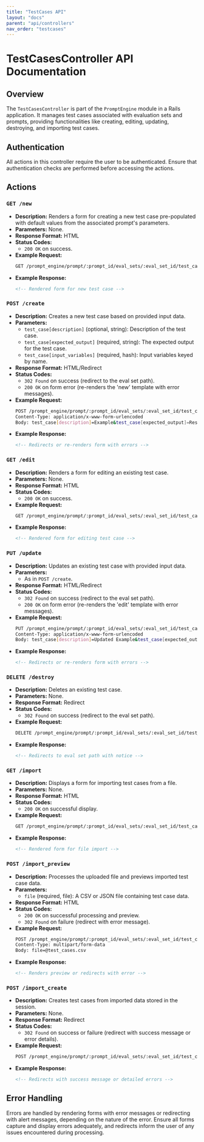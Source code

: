 ```yaml
---
title: "TestCases API"
layout: "docs"
parent: "api/controllers"
nav_order: "testcases"
---
```


# TestCasesController API Documentation

## Overview
The `TestCasesController` is part of the `PromptEngine` module in a Rails application. It manages test cases associated with evaluation sets and prompts, providing functionalities like creating, editing, updating, destroying, and importing test cases.

## Authentication
All actions in this controller require the user to be authenticated. Ensure that authentication checks are performed before accessing the actions.

## Actions

### `GET /new`
- **Description:** Renders a form for creating a new test case pre-populated with default values from the associated prompt's parameters.
- **Parameters:** None.
- **Response Format:** HTML
- **Status Codes:**
  - `200 OK` on success.
- **Example Request:**
  ```bash
  GET /prompt_engine/prompt/:prompt_id/eval_sets/:eval_set_id/test_cases/new
  ```
- **Example Response:**
  ```html
  <!-- Rendered form for new test case -->
  ```

### `POST /create`
- **Description:** Creates a new test case based on provided input data.
- **Parameters:**
  - `test_case[description]` (optional, string): Description of the test case.
  - `test_case[expected_output]` (required, string): The expected output for the test case.
  - `test_case[input_variables]` (required, hash): Input variables keyed by name.
- **Response Format:** HTML/Redirect
- **Status Codes:**
  - `302 Found` on success (redirect to the eval set path).
  - `200 OK` on form error (re-renders the 'new' template with error messages).
- **Example Request:**
  ```bash
  POST /prompt_engine/prompt/:prompt_id/eval_sets/:eval_set_id/test_cases
  Content-Type: application/x-www-form-urlencoded
  Body: test_case[description]=Example&test_case[expected_output]=Result&test_case[input_variables][var1]=value1
  ```
- **Example Response:**
  ```html
  <!-- Redirects or re-renders form with errors -->
  ```

### `GET /edit`
- **Description:** Renders a form for editing an existing test case.
- **Parameters:** None.
- **Response Format:** HTML
- **Status Codes:**
  - `200 OK` on success.
- **Example Request:**
  ```bash
  GET /prompt_engine/prompt/:prompt_id/eval_sets/:eval_set_id/test_cases/:id/edit
  ```
- **Example Response:**
  ```html
  <!-- Rendered form for editing test case -->
  ```

### `PUT /update`
- **Description:** Updates an existing test case with provided input data.
- **Parameters:**
  - As in `POST /create`.
- **Response Format:** HTML/Redirect
- **Status Codes:**
  - `302 Found` on success (redirect to the eval set path).
  - `200 OK` on form error (re-renders the 'edit' template with error messages).
- **Example Request:**
  ```bash
  PUT /prompt_engine/prompt/:prompt_id/eval_sets/:eval_set_id/test_cases/:id
  Content-Type: application/x-www-form-urlencoded
  Body: test_case[description]=Updated Example&test_case[expected_output]=Updated Result&test_case[input_variables][var1]=updatedValue1
  ```
- **Example Response:**
  ```html
  <!-- Redirects or re-renders form with errors -->
  ```

### `DELETE /destroy`
- **Description:** Deletes an existing test case.
- **Parameters:** None.
- **Response Format:** Redirect
- **Status Codes:**
  - `302 Found` on success (redirect to the eval set path).
- **Example Request:**
  ```bash
  DELETE /prompt_engine/prompt/:prompt_id/eval_sets/:eval_set_id/test_cases/:id
  ```
- **Example Response:**
  ```html
  <!-- Redirects to eval set path with notice -->
  ```

### `GET /import`
- **Description:** Displays a form for importing test cases from a file.
- **Parameters:** None.
- **Response Format:** HTML
- **Status Codes:**
  - `200 OK` on successful display.
- **Example Request:**
  ```bash
  GET /prompt_engine/prompt/:prompt_id/eval_sets/:eval_set_id/test_cases/import
  ```
- **Example Response:**
  ```html
  <!-- Rendered form for file import -->
  ```

### `POST /import_preview`
- **Description:** Processes the uploaded file and previews imported test case data.
- **Parameters:**
  - `file` (required, file): A CSV or JSON file containing test case data.
- **Response Format:** HTML
- **Status Codes:**
  - `200 OK` on successful processing and preview.
  - `302 Found` on failure (redirect with error message).
- **Example Request:**
  ```bash
  POST /prompt_engine/prompt/:prompt_id/eval_sets/:eval_set_id/test_cases/import_preview
  Content-Type: multipart/form-data
  Body: file=@test_cases.csv
  ```
- **Example Response:**
  ```html
  <!-- Renders preview or redirects with error -->
  ```

### `POST /import_create`
- **Description:** Creates test cases from imported data stored in the session.
- **Parameters:** None.
- **Response Format:** Redirect
- **Status Codes:**
  - `302 Found` on success or failure (redirect with success message or error details).
- **Example Request:**
  ```bash
  POST /prompt_engine/prompt/:prompt_id/eval_sets/:eval_set_id/test_cases/import_create
  ```
- **Example Response:**
  ```html
  <!-- Redirects with success message or detailed errors -->
  ```

## Error Handling
Errors are handled by rendering forms with error messages or redirecting with alert messages, depending on the nature of the error. Ensure all forms capture and display errors adequately, and redirects inform the user of any issues encountered during processing.
